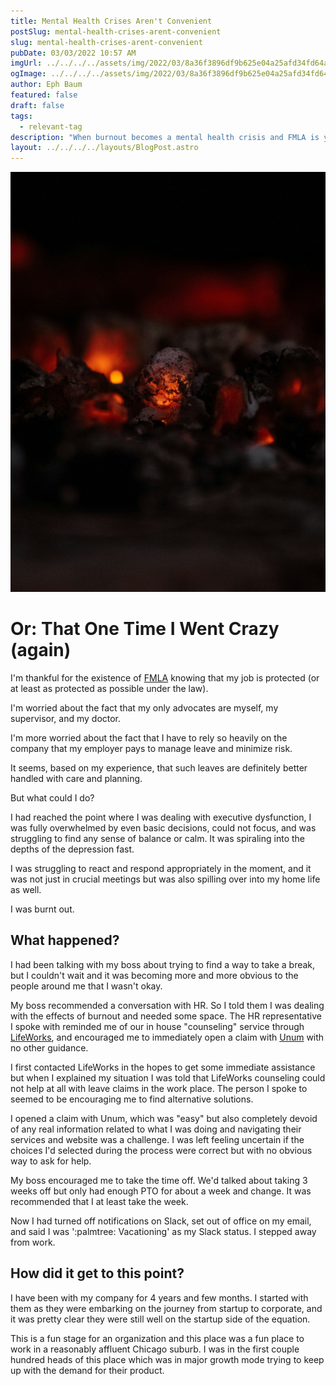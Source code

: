 ```yaml
---
title: Mental Health Crises Aren't Convenient
postSlug: mental-health-crises-arent-convenient
slug: mental-health-crises-arent-convenient
pubDate: 03/03/2022 10:57 AM
imgUrl: ../../../../assets/img/2022/03/8a36f3896df9b625e04a25afd34fd64a83cf02cb.jpeg
ogImage: ../../../../assets/img/2022/03/8a36f3896df9b625e04a25afd34fd64a83cf02cb.jpeg
author: Eph Baum
featured: false
draft: false
tags:
  - relevant-tag
description: "When burnout becomes a mental health crisis and FMLA is your only lifeline—a raw account of executive dysfunction, HR navigation, and the reality of taking leave when you can't function. An honest look at the system that's supposed to protect workers during their darkest moments."
layout: ../../../../layouts/BlogPost.astro
---
```


![Featured Image](../../../../assets/img/2022/03/8a36f3896df9b625e04a25afd34fd64a83cf02cb.jpeg)

Or: That One Time I Went Crazy (again)
======================================

I'm thankful for the existence of [FMLA](https://www.dol.gov/agencies/whd/fmla) knowing that my job is protected (or at least as protected as possible under the law).

I'm worried about the fact that my only advocates are myself, my supervisor, and my doctor.

I'm more worried about the fact that I have to rely so heavily on the company that my employer pays to manage leave and minimize risk.

It seems, based on my experience, that such leaves are definitely better handled with care and planning.

But what could I do?

I had reached the point where I was dealing with executive dysfunction, I was fully overwhelmed by even basic decisions, could not focus, and was struggling to find any sense of balance or calm. It was spiraling into the depths of the depression fast.

I was struggling to react and respond appropriately in the moment, and it was not just in crucial meetings but was also spilling over into my home life as well.

I was burnt out.

What happened?
--------------

I had been talking with my boss about trying to find a way to take a break, but I couldn't wait and it was becoming more and more obvious to the people around me that I wasn't okay.

My boss recommended a conversation with HR. So I told them I was dealing with the effects of burnout and needed some space. The HR representative I spoke with reminded me of our in house "counseling" service through [LifeWorks](https://us.lifeworks.com/), and encouraged me to immediately open a claim with [Unum](https://www.unum.com/) with no other guidance.

I first contacted LifeWorks in the hopes to get some immediate assistance but when I explained my situation I was told that LifeWorks counseling could not help at all with leave claims in the work place. The person I spoke to seemed to be encouraging me to find alternative solutions.

I opened a claim with Unum, which was "easy" but also completely devoid of any real information related to what I was doing and navigating their services and website was a challenge. I was left feeling uncertain if the choices I'd selected during the process were correct but with no obvious way to ask for help.

My boss encouraged me to take the time off. We'd talked about taking 3 weeks off but only had enough PTO for about a week and change. It was recommended that I at least take the week.

Now I had turned off notifications on Slack, set out of office on my email, and said I was ':palmtree: Vacationing' as my Slack status. I stepped away from work.

How did it get to this point?
-----------------------------

I have been with my company for 4 years and few months. I started with them as they were embarking on the journey from startup to corporate, and it was pretty clear they were still well on the startup side of the equation.

This is a fun stage for an organization and this place was a fun place to work in a reasonably affluent Chicago suburb. I was in the first couple hundred heads of this place which was in major growth mode trying to keep up with the demand for their product.
